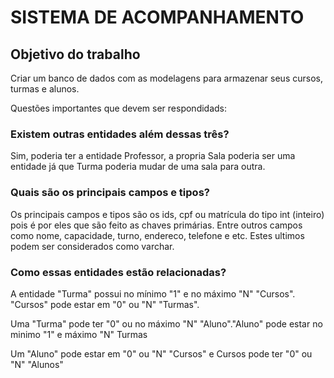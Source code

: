 # SISTEMA DE ACOMPANHAMENTO

## Objetivo do trabalho

<p> Criar um banco de dados com as modelagens para armazenar seus cursos, turmas e alunos. </p>

Questões importantes que devem ser respondidads:

### Existem outras entidades além dessas três?
<p> Sim, poderia ter a entidade Professor, a propria Sala poderia ser uma entidade já que Turma poderia mudar de uma sala para outra.</p>

### Quais são os principais campos e tipos?
<p> Os principais campos e tipos são os ids, cpf ou matrícula do tipo int (inteiro) pois é por eles que são feito as chaves primárias. Entre outros campos como nome, capacidade, turno, endereco, telefone e etc. Estes ultimos podem ser considerados como varchar.</p>

### Como essas entidades estão relacionadas?
<p>A entidade "Turma" possui no mínimo "1" e no máximo "N" "Cursos". "Cursos" pode estar em "0" ou "N" "Turmas".</p>
<p>Uma "Turma" pode ter "0" ou no máximo "N" "Aluno"."Aluno" pode estar no minimo "1" e máximo "N" Turmas </p>
<p>Um "Aluno" pode estar em "0" ou "N" "Cursos" e Cursos pode ter "0" ou "N" "Alunos"</p>
